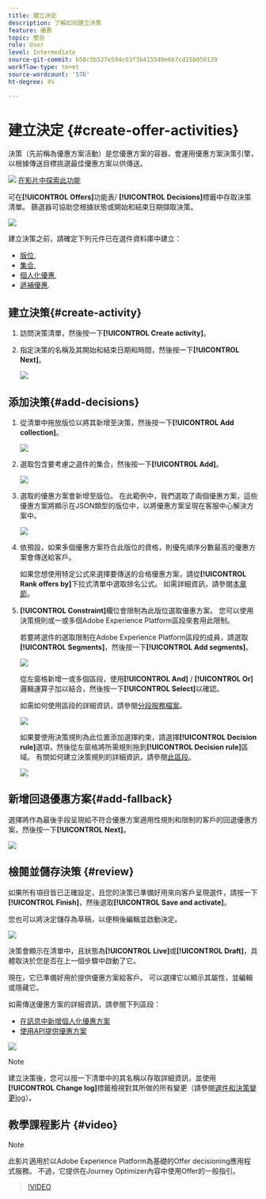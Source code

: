 ```yaml
---
title: 建立決定
description: 了解如何建立決策
feature: 優惠
topic: 整合
role: User
level: Intermediate
source-git-commit: b58c5b527e594c03f3b415549e6b7cd15b050139
workflow-type: tm+mt
source-wordcount: '576'
ht-degree: 4%

---
```


# 建立決定 {#create-offer-activities}

決策（先前稱為優惠方案活動）是您優惠方案的容器，會運用優惠方案決策引擎，以根據傳送目標挑選最佳優惠方案以供傳送。

![](../../assets/do-not-localize/how-to-video.png) [在影片中探索此功能](#video)

可在&#x200B;**[!UICONTROL Offers]**&#x200B;功能表/ **[!UICONTROL Decisions]**&#x200B;標籤中存取決策清單。 篩選器可協助您根據狀態或開始和結束日期擷取決策。

![](../../assets/activities-list.png)

建立決策之前，請確定下列元件已在選件資料庫中建立：

* [版位](../offer-library/creating-placements.md),
* [集合](../offer-library/creating-collections.md),
* [個人化優惠](../offer-library/creating-personalized-offers.md),
* [遞補優惠](../offer-library/creating-fallback-offers.md).

## 建立決策{#create-activity}

1. 訪問決策清單，然後按一下&#x200B;**[!UICONTROL Create activity]**。

1. 指定決策的名稱及其開始和結束日期和時間，然後按一下&#x200B;**[!UICONTROL Next]**。

   ![](../../assets/activities-name.png)

## 添加決策{#add-decisions}

1. 從清單中拖放版位以將其新增至決策，然後按一下&#x200B;**[!UICONTROL Add collection]**。

   ![](../../assets/activities-placement.png)

1. 選取包含要考慮之選件的集合，然後按一下&#x200B;**[!UICONTROL Add]**。

   ![](../../assets/activities-collection.png)

1. 選取的優惠方案會新增至版位。 在此範例中，我們選取了兩個優惠方案，這些優惠方案將顯示在JSON類型的版位中，以將優惠方案呈現在客服中心解決方案中。

   ![](../../assets/offers-added.png)

1. 依預設，如果多個優惠方案符合此版位的資格，則優先順序分數最高的優惠方案會傳送給客戶。

   如果您想使用特定公式來選擇要傳送的合格優惠方案，請從&#x200B;**[!UICONTROL Rank offers by]**&#x200B;下拉式清單中選取排名公式。 如需詳細資訊，請參閱[本章節](../offer-activities/configure-offer-selection.md)。

1. **[!UICONTROL Constraint]**&#x200B;欄位會限制為此版位選取優惠方案。 您可以使用決策規則或一或多個Adobe Experience Platform區段來套用此限制。

   若要將選件的選取限制在Adobe Experience Platform區段的成員，請選取&#x200B;**[!UICONTROL Segments]**，然後按一下&#x200B;**[!UICONTROL Add segments]**。

   ![](../../assets/activity_constraint_segment.png)

   從左窗格新增一或多個區段，使用&#x200B;**[!UICONTROL And]** / **[!UICONTROL Or]**&#x200B;邏輯運算子加以結合，然後按一下&#x200B;**[!UICONTROL Select]**&#x200B;以確認。

   如需如何使用區段的詳細資訊，請參閱[分段服務檔案](https://experienceleague.adobe.com/docs/experience-platform/segmentation/home.html)。

   ![](../../assets/activity_constraint_segment2.png)

   如果要使用決策規則為此位置添加選擇約束，請選擇&#x200B;**[!UICONTROL Decision rule]**&#x200B;選項，然後從左窗格將所需規則拖到&#x200B;**[!UICONTROL Decision rule]**&#x200B;區域。 有關如何建立決策規則的詳細資訊，請參閱[此區段](../offer-library/creating-decision-rules.md)。

   ![](../../assets/activity_constraint_rule.png)

## 新增回退優惠方案{#add-fallback}

選擇將作為最後手段呈現給不符合優惠方案適用性規則和限制的客戶的回退優惠方案，然後按一下&#x200B;**[!UICONTROL Next]**。

![](../../assets/add-fallback-offer.png)

## 檢閱並儲存決策 {#review}

如果所有項目皆已正確設定，且您的決策已準備好用來向客戶呈現選件，請按一下&#x200B;**[!UICONTROL Finish]**，然後選取&#x200B;**[!UICONTROL Save and activate]**。

您也可以將決定儲存為草稿，以便稍後編輯並啟動決定。

![](../../assets/save-activities.png)

決策會顯示在清單中，且狀態為&#x200B;**[!UICONTROL Live]**&#x200B;或&#x200B;**[!UICONTROL Draft]**，具體取決於您是否在上一個步驟中啟動了它。

現在，它已準備好用於提供優惠方案給客戶。 可以選擇它以顯示其屬性，並編輯或隱藏它。

如需傳送優惠方案的詳細資訊，請參閱下列區段：

* [在訊息中新增個人化優惠方案](../../deliver-personalized-offers.md)
* [使用API提供優惠方案](../api-reference/decisions-api/deliver-offers.md)

![](../../assets/activities-created.png)

>[!NOTE]
>
>建立決策後，您可以按一下清單中的其名稱以存取詳細資訊，並使用&#x200B;**[!UICONTROL Change log]**&#x200B;標籤檢視對其所做的所有變更（請參閱[選件和決策變更log](../get-started/user-interface.md#changes-log)）。

## 教學課程影片 {#video}

>[!NOTE]
>
>此影片適用於以Adobe Experience Platform為基礎的Offer decisioning應用程式服務。 不過，它提供在Journey Optimizer內容中使用Offer的一般指引。

>[!VIDEO](https://video.tv.adobe.com/v/329606?quality=12)
